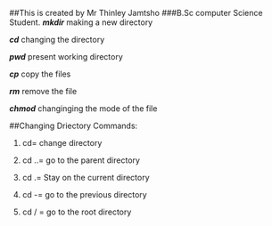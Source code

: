 ##This is created by Mr Thinley Jamtsho
###B.Sc computer Science Student.
***mkdir***
making a new directory

***cd***
changing the directory

***pwd***
present working directory

***cp***
copy the files

***rm***
remove the file

***chmod*** 
changinging the mode of the file

##Changing Driectory Commands:
  1. cd= change directory
  
  2. cd ..= go to the parent directory
  
  3. cd .= Stay on the current directory
  
  4. cd -= go to the previous directory
  
  5. cd / = go to the root directory
  
